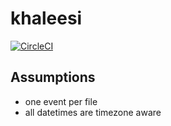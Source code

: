 # khaleesi

[![CircleCI](https://circleci.com/gh/Valodim/khaleesi.svg?style=svg)](https://circleci.com/gh/Valodim/khaleesi)

## Assumptions

* one event per file
* all datetimes are timezone aware
